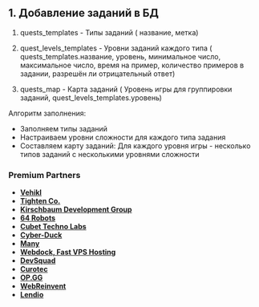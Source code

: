 ## 1. Добавление заданий в БД

1. quests_templates - Типы заданий (
    название,
    метка)

2. quest_levels_templates - Уровни заданий каждого типа (
    quests_templates.название,
    уровень,
    минимальное число,
    максимальное число,
    время на пример,
    количество примеров в задании,
    разрешён ли отрицательный ответ)
 
3. quests_map - Карта заданий (
    Уровень игры для группировки заданий,
    quest_levels_templates.уровень)

Алгоритм заполнения:
- Заполняем типы заданий
- Настраиваем уровни сложности для каждого типа задания
- Составляем карту заданий: Для каждого уровня игры - несколько типов заданий с несколькими уровнями сложности


### Premium Partners

- **[Vehikl](https://vehikl.com/)**
- **[Tighten Co.](https://tighten.co)**
- **[Kirschbaum Development Group](https://kirschbaumdevelopment.com)**
- **[64 Robots](https://64robots.com)**
- **[Cubet Techno Labs](https://cubettech.com)**
- **[Cyber-Duck](https://cyber-duck.co.uk)**
- **[Many](https://www.many.co.uk)**
- **[Webdock, Fast VPS Hosting](https://www.webdock.io/en)**
- **[DevSquad](https://devsquad.com)**
- **[Curotec](https://www.curotec.com/services/technologies/laravel/)**
- **[OP.GG](https://op.gg)**
- **[WebReinvent](https://webreinvent.com/?utm_source=laravel&utm_medium=github&utm_campaign=patreon-sponsors)**
- **[Lendio](https://lendio.com)**

